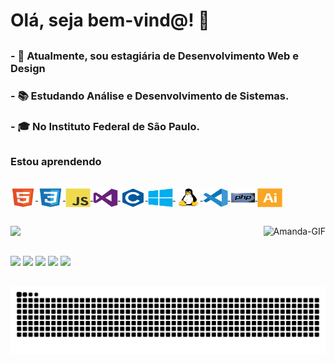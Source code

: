 ### <h1>Olá, seja bem-vind@! 👋 </h1>
  
  ##

 
<h3> - 🔭 Atualmente, sou estagiária de Desenvolvimento Web e Design</h3>
<h3> - 📚 Estudando Análise e Desenvolvimento de Sistemas.</h3>
<h3>- 🎓 No Instituto Federal de São Paulo.</h3>

  ##

<h3><b>Estou aprendendo</b></h3>
   
  <a href="https://github.com/amandoca">
  <div style="display: inline_block"><br>
  <img align="center" alt="Amanda-HTML" height="30" width="40" src="https://github.com/devicons/devicon/blob/master/icons/html5/html5-original.svg">
  <img align="center" alt="Amanda-CSS" height="30" width="40" src="https://github.com/devicons/devicon/blob/master/icons/css3/css3-original.svg">
  <img align="center" alt="Amanda-JSS" height="30" width="40" src="https://github.com/devicons/devicon/blob/master/icons/javascript/javascript-original.svg">
  <img align="center" alt="Amanda-ASPNET" height="30" width="40" src="https://github.com/devicons/devicon/blob/master/icons/visualstudio/visualstudio-plain.svg">
  <img align="center" alt="Amanda-C" height="30" width="40" src="https://github.com/devicons/devicon/blob/master/icons/c/c-plain.svg">
  <img align="center" alt="Amanda-Windows" height="30" width="40" src="https://github.com/devicons/devicon/blob/master/icons/windows8/windows8-original.svg">
  <img align="center" alt="Amanda-Linux" height="30" width="40" src="https://github.com/devicons/devicon/blob/master/icons/linux/linux-original.svg">
  <img align="center" alt="Amanda-VSCODE" height="30" width="40" src="https://github.com/devicons/devicon/blob/master/icons/vscode/vscode-original.svg">
  <img align="center" alt="Amanda-PHP" height="30" width="40" src="https://github.com/devicons/devicon/blob/master/icons/php/php-original.svg">
  <img align="center" alt="Amanda-ILLUSTRATOR" height="30" width="40" src="https://github.com/devicons/devicon/blob/master/icons/illustrator/illustrator-plain.svg">

</div>  
  
  ##
  
 <div>
  <a href="https://github.com/amandoca">
  <img height="180em" src="https://github-readme-stats.vercel.app/api?username=amandoca&show_icons=true&theme=midnight-purple&include_all_commits=true&count_private=true"/>
  <img align="right" alt="Amanda-GIF" src="https://s6.gifyu.com/images/anigiff8691487e5444aed.gif">
</div>
   
  ##
 
<div> 
  <a href="https://www.linkedin.com/in/amanda-lopes-de-souza-b40814204/" target="_blank"><img src="https://img.shields.io/badge/LinkedIn-0077B5?style=for-the-badge&logo=linkedin&logoColor=white" target="_blank"></a>
  <a href="https://open.spotify.com/user/12168494669?si=4a92c1ed983f4374" target="_blank"><img src="https://img.shields.io/badge/Spotify-1ED760?&style=for-the-badge&logo=spotify&logoColor=white" target="_blank"></a>
 	<a href="https://join.skype.com/invite/pxMzM0xkodn4" target="_blank"><img src="https://img.shields.io/badge/Skype-blue?style=for-the-badge&logo=skype&logoColor=white" target="_blank"></a>
   <a href="https://www.instagram.com/amandoc4/" target="_blank"><img src="https://img.shields.io/badge/Instagram-E4405F?style=for-the-badge&logo=instagram&logoColor=white" target="_blank"></a> 
  <a href = "mailto:amanda.aparecida1905@hotmail.com"><img src="https://img.shields.io/badge/Microsoft_Outlook-0078D4?style=for-the-badge&logo=microsoft-outlook&logoColor=white" target="_blank"></a>
   
  ##
 
  ![Snake animation](https://github.com/amandoca/amandoca/blob/output/github-contribution-grid-snake.svg)
 
</div>
